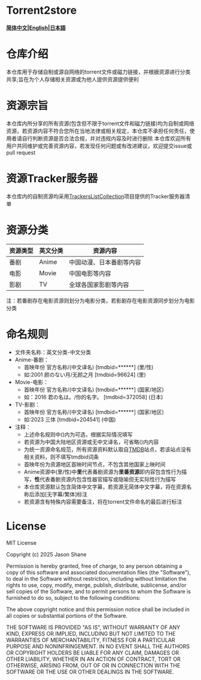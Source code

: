 # Torrent2store
**[简体中文](./README.md)|[English](./README_en.md)|[日本語](./README_jp.md)**

# 仓库介绍
本仓库用于存储自制或源自网络的torrent文件或磁力链接，并根据资源进行分类共享;旨在为个人存储相关资源或为他人提供资源提供便利

# 资源宗旨
本仓库内所分享的所有资源(包含但不限于torrent文件和磁力链接)均为自制或网络资源，若资源内容不符合您所在当地法律或相关规定，本仓库不承担任何责任，使用者请自行判断资源是否合法合规，并对违规内容及时进行删除
本仓库欢迎所有用户共同维护或完善资源内容，若发现任何问题或有改进建议，欢迎提交issue或pull request

# 资源Tracker服务器
本仓库内的自制资源均采用[TrackersListCollection](https://github.com/XIU2/TrackersListCollection)项目提供的Tracker服务器清单

# 资源分类
资源类型|英文分类|资源内容
---|---|---
番剧|Anime|中国动漫、日本番剧等内容
电影|Movie|中国电影等内容
影剧|TV|全球各国家影剧等内容

注：若番剧存在电影资源则划分为电影分类，若影剧存在电影资源同步划分为电影分类

# 命名规则
- 文件夹名称：英文分类-中文分类
- Anime-番剧：
  - 首映年份 官方名称/(中文译名) [tmdbid=******] (里/性)
  - 如:2001 颜のない月/无颜之月 [tmdbid=96624] (里)
- Movie-电影：
  - 首映年份 官方名称/(中文译名) [tmdbid=******] (国家/地区)
  - 如：2016 君の名は。/你的名字。 [tmdbid=372058] (日本)
- TV-影剧：
  - 首映年份 官方名称/(中文译名) [tmdbid=******] (国家/地区)
  - 如:2023 三体 [tmdbid=204541] (中国)
- 注释：
  - 上述命名规则中()内为可选，根据实际情况填写
  - 若资源为中国大陆地区资源或无中文译名，可省略()内内容
  - 为统一资源命名规范，所有资源资料默认取自[TMDB](https://www.themoviedb.org/)站点，若该站点没有相关资料，则不填写tmdbid词条
  - 首映年份为资源地区首映时间节点，不包含其他国家上映时间
  - Anime资源中(里/性)中**里**代表番剧资源为**里番资源**即内容包含性行为描写，**性**代表番剧资源内包含性器官描写或隐喻但无实际性行为描写
  - 本仓库资源默认包含简体中文字幕，若资源无简体中文字幕，将在资源名称后添加[无字幕/繁体]标注
  - 若资源含有特殊内容需要备注，将在torrent文件命名的最后进行标注

# License
MIT License

Copyright (c) 2025 Jason Shane

Permission is hereby granted, free of charge, to any person obtaining a copy
of this software and associated documentation files (the "Software"), to deal
in the Software without restriction, including without limitation the rights
to use, copy, modify, merge, publish, distribute, sublicense, and/or sell
copies of the Software, and to permit persons to whom the Software is
furnished to do so, subject to the following conditions:

The above copyright notice and this permission notice shall be included in all
copies or substantial portions of the Software.

THE SOFTWARE IS PROVIDED "AS IS", WITHOUT WARRANTY OF ANY KIND, EXPRESS OR
IMPLIED, INCLUDING BUT NOT LIMITED TO THE WARRANTIES OF MERCHANTABILITY,
FITNESS FOR A PARTICULAR PURPOSE AND NONINFRINGEMENT. IN NO EVENT SHALL THE
AUTHORS OR COPYRIGHT HOLDERS BE LIABLE FOR ANY CLAIM, DAMAGES OR OTHER
LIABILITY, WHETHER IN AN ACTION OF CONTRACT, TORT OR OTHERWISE, ARISING FROM,
OUT OF OR IN CONNECTION WITH THE SOFTWARE OR THE USE OR OTHER DEALINGS IN THE
SOFTWARE.
